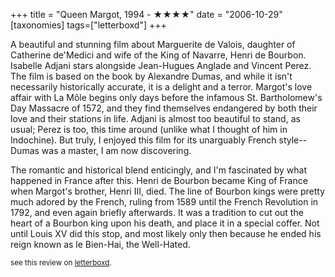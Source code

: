 +++
title = "Queen Margot, 1994 - ★★★★"
date = "2006-10-29"
[taxonomies]
tags=["letterboxd"]
+++

A beautiful and stunning film about Marguerite de Valois, daughter of Catherine de'Medici and wife of the King of Navarre, Henri de Bourbon. Isabelle Adjani stars alongside Jean-Hugues Anglade and Vincent Perez. The film is based on the book by Alexandre Dumas, and while it isn't necessarily historically accurate, it is a delight and a terror. Margot's love affair with La Môle begins only days before the infamous St. Bartholomew's Day Massacre of 1572, and they find themselves endangered by both their love and their stations in life. Adjani is almost too beautiful to stand, as usual; Perez is too, this time around (unlike what I thought of him in Indochine). But truly, I enjoyed this film for its unarguably French style--Dumas was a master, I am now discovering.

The romantic and historical blend enticingly, and I'm fascinated by what happened in France after this. Henri de Bourbon became King of France when Margot's brother, Henri III, died. The line of Bourbon kings were pretty much adored by the French, ruling from 1589 until the French Revolution in 1792, and even again briefly afterwards. It was a tradition to cut out the heart of a Bourbon king upon his death, and place it in a special coffer. Not until Louis XV did this stop, and most likely only then because he ended his reign known as le Bien-Hai, the Well-Hated.

<small>see this review on <a href="https://letterboxd.com/nonmodernist/film/queen-margot-1994/">letterboxd</a>.